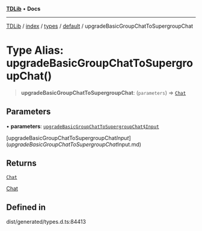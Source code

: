 [**TDLib**](../../../../../../README.md) • **Docs**

***

[TDLib](../../../../../../modules.md) / [index](../../../../../README.md) / [types](../../../README.md) / [default](../README.md) / upgradeBasicGroupChatToSupergroupChat

# Type Alias: upgradeBasicGroupChatToSupergroupChat()

> **upgradeBasicGroupChatToSupergroupChat**: (`parameters`) => [`Chat`](Chat.md)

## Parameters

• **parameters**: [`upgradeBasicGroupChatToSupergroupChat$Input`](upgradeBasicGroupChatToSupergroupChat$Input.md)

[upgradeBasicGroupChatToSupergroupChat$Input](upgradeBasicGroupChatToSupergroupChat$Input.md)

## Returns

[`Chat`](Chat.md)

[Chat](Chat.md)

## Defined in

dist/generated/types.d.ts:84413

